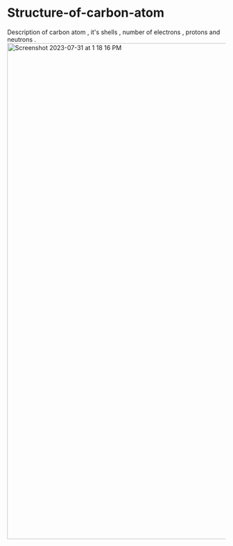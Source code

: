 # Structure-of-carbon-atom
Description of carbon atom , it's shells , number of electrons , protons and neutrons .
<img width="1141" alt="Screenshot 2023-07-31 at 1 18 16 PM" src="https://github.com/shrutipandey21/Structure-of-carbon-atom/assets/83329806/b5026aab-6bcc-4ac4-bcb1-450f384609e1">
